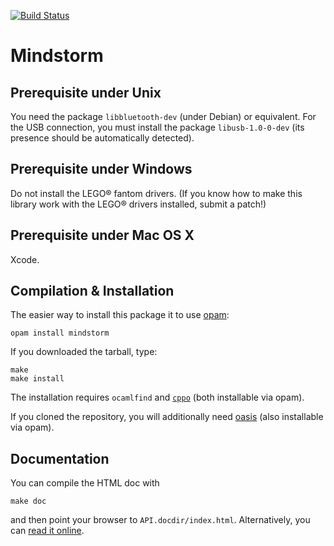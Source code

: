 [![Build Status](https://travis-ci.org/Chris00/ocaml-mindstorm.svg?branch=master)](https://travis-ci.org/Chris00/ocaml-mindstorm)

Mindstorm
=========

Prerequisite under Unix
-----------------------

You need the package `libbluetooth-dev` (under Debian) or equivalent.
For the USB connection, you must install the package `libusb-1.0-0-dev`
(its presence should be automatically detected).

Prerequisite under Windows
--------------------------

Do not install the LEGO® fantom drivers.  (If you know how to make
this library work with the LEGO® drivers installed, submit a patch!)

Prerequisite under Mac OS X
---------------------------

Xcode.

Compilation & Installation
--------------------------

The easier way to install this package it to use
[opam](http://opam.ocaml.org/):

    opam install mindstorm

If you downloaded the tarball, type:

    make
    make install

The installation requires `ocamlfind` and
[`cppo`](http://mjambon.com/cppo.html) (both installable via opam).

If you cloned the repository, you will additionally need
[oasis](http://oasis.forge.ocamlcore.org/) (also installable via opam).


Documentation
-------------

You can compile the HTML doc with

    make doc

and then point your browser to `API.docdir/index.html`.
Alternatively, you can
[read it online](http://ocaml-mindstorm.forge.ocamlcore.org/).
